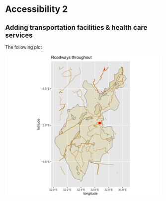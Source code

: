 # Accessibility 2
## Adding transportation facilities & health care services

The following plot

![](access2.png)
